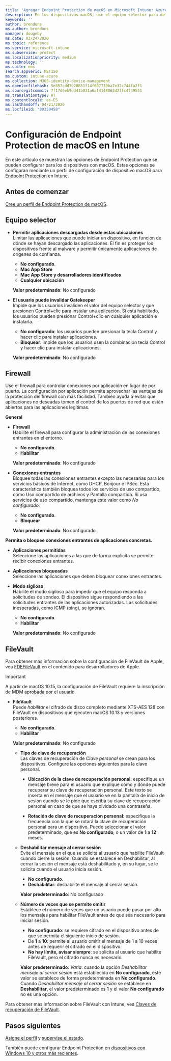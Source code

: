 ```yaml
---
title: 'Agregar Endpoint Protection de macOS en Microsoft Intune: Azure | Microsoft Docs'
description: En los dispositivos macOS, use el equipo selector para determinar dónde se pueden instalar las aplicaciones, incluidas las de Mac App Store. Además, habilite o configure un firewall para permitir aplicaciones concretas, bloquear otras, usar el modo sigiloso e incluso bloquear determinados tipos de conexiones entrantes mediante Microsoft Intune.
keywords: ''
author: brenduns
ms.author: brenduns
manager: dougeby
ms.date: 03/24/2020
ms.topic: reference
ms.service: microsoft-intune
ms.subservice: protect
ms.localizationpriority: medium
ms.technology: ''
ms.suite: ems
search.appverid: MET150
ms.custom: intune-azure
ms.collection: M365-identity-device-management
ms.openlocfilehash: 5e857cdd7028851f14f607739ba7e37c744fa2f1
ms.sourcegitcommit: 7f17d6eb9dd41b031a6af4148863d2ffc4f49551
ms.translationtype: HT
ms.contentlocale: es-ES
ms.lasthandoff: 04/21/2020
ms.locfileid: "80359458"
---
```

# <a name="macos-endpoint-protection-settings-in-intune"></a>Configuración de Endpoint Protection de macOS en Intune  

En este artículo se muestran las opciones de Endpoint Protection que se pueden configurar para los dispositivos con macOS. Estas opciones se configuran mediante un perfil de configuración de dispositivo macOS para [Endpoint Protection](endpoint-protection-configure.md) en Intune.  

## <a name="before-you-begin"></a>Antes de comenzar

[Cree un perfil de Endpoint Protection de macOS](endpoint-protection-configure.md).

## <a name="gatekeeper"></a>Equipo selector  

- **Permitir aplicaciones descargadas desde estas ubicaciones**  
  Limitar las aplicaciones que puede iniciar un dispositivo, en función de dónde se hayan descargado las aplicaciones. El fin es proteger los dispositivos frente al malware y permitir únicamente aplicaciones de orígenes de confianza.  

  - **No configurado**.  
  - **Mac App Store**  
  - **Mac App Store y desarrolladores identificados**  
  - **Cualquier ubicación**  

  **Valor predeterminado**: No configurado  

- **El usuario puede invalidar Gatekeeper**  
  Impide que los usuarios invaliden el valor del equipo selector y que presionen Control+clic para instalar una aplicación. Si está habilitado, los usuarios pueden presionar Control+clic en cualquier aplicación e instalarla.  
 
  - **No configurado**: los usuarios pueden presionar la tecla Control y hacer clic para instalar aplicaciones.  
  - **Bloquear**: impide que los usuarios usen la combinación tecla Control y hacer clic para instalar aplicaciones.  

  **Valor predeterminado**: No configurado  

## <a name="firewall"></a>Firewall  

Use el firewall para controlar conexiones por aplicación en lugar de por puerto. La configuración por aplicación permite aprovechar las ventajas de la protección del firewall con más facilidad. También ayuda a evitar que aplicaciones no deseadas tomen el control de los puertos de red que están abiertos para las aplicaciones legítimas.  

**General**
- **Firewall**  
  Habilite el firewall para configurar la administración de las conexiones entrantes en el entorno.  
  - **No configurado**.  
  - **Habilitar**  

  **Valor predeterminado**: No configurado  

- **Conexiones entrantes**  
  Bloquee todas las conexiones entrantes excepto las necesarias para los servicios básicos de Internet, como DHCP, Bonjour e IPSec. Esta característica también bloquea todos los servicios de uso compartido, como Uso compartido de archivos y Pantalla compartida. Si usa servicios de uso compartido, mantenga este valor como *No configurado*.  
  - **No configurado**.  
  - **Bloquear**  

  **Valor predeterminado**: No configurado  

**Permita o bloquee conexiones entrantes de aplicaciones concretas.**  

  - **Aplicaciones permitidas**  
    Seleccione las aplicaciones a las que de forma explícita se permite recibir conexiones entrantes.  

  - **Aplicaciones bloqueadas**  
    Seleccione las aplicaciones que deben bloquear conexiones entrantes.  

  - **Modo sigiloso**  
    Habilite el modo sigiloso para impedir que el equipo responda a solicitudes de sondeo. El dispositivo sigue respondiendo a las solicitudes entrantes de las aplicaciones autorizadas. Las solicitudes inesperadas, como ICMP (ping), se ignoran.  
    - **No configurado**.  
    - **Habilitar**  

    **Valor predeterminado**: No configurado  

## <a name="filevault"></a>FileVault  
Para obtener más información sobre la configuración de FileVault de Apple, vea [FDEFileVault](https://developer.apple.com/documentation/devicemanagement/fdefilevault) en el contenido para desarrolladores de Apple. 

> [!IMPORTANT]  
> A partir de macOS 10.15, la configuración de FileVault requiere la inscripción de MDM aprobada por el usuario. 

- **FileVault**  
  Puede *habilitar* el cifrado de disco completo mediante XTS-AES 128 con FileVault en dispositivos que ejecuten macOS 10.13 y versiones posteriores.  
  - **No configurado**.  
  - **Habilitar**  

  **Valor predeterminado**: No configurado  

  - **Tipo de clave de recuperación**  
    Las claves de recuperación de *Clave personal* se crean para los dispositivos. Configure las opciones siguientes para la clave personal.  

    - **Ubicación de la clave de recuperación personal**: especifique un mensaje breve para el usuario que explique cómo y dónde puede recuperar su clave de recuperación personal. Este texto se inserta en el mensaje que el usuario ve en la pantalla de inicio de sesión cuando se le pide que escriba su clave de recuperación personal en caso de que se haya olvidado una contraseña.  

    - **Rotación de clave de recuperación personal**: especifique la frecuencia con la que se rotará la clave de recuperación personal para un dispositivo. Puede seleccionar el valor predeterminado, que es **No configurado**, o un valor de **1** a **12** meses.  

  - **Deshabilitar mensaje al cerrar sesión**  
    Evite el mensaje en el que se solicita al usuario que habilite FileVault cuando cierre la sesión.  Cuando se establece en Deshabilitar, al cerrar la sesión el mensaje está deshabilitado y, en su lugar, se le solicita cuando el usuario inicia sesión.  
    - **No configurado**.  
    - **Deshabilitar**: deshabilite el mensaje al cerrar sesión.

    **Valor predeterminado**: No configurado  

  - **Número de veces que se permite omitir**  
  Establece el número de veces que un usuario puede pasar por alto los mensajes para habilitar FileVault antes de que sea necesario para iniciar sesión. 

    - **No configurado**: se requiere cifrado en el dispositivo antes de que se permita el siguiente inicio de sesión.  
    - De **1** a **10**: permite al usuario omitir el mensaje de 1 a 10 veces antes de requerir el cifrado en el dispositivo.  
    - **No hay límite, avisar siempre**: se solicita al usuario que habilite FileVault, pero el cifrado nunca es necesario.  
 
    **Valor predeterminado**: *Varía*: cuando la opción *Deshabilitar mensaje al cerrar sesión* está establecida en **No configurado**, este valor se establece de forma predeterminada en **No configurado**. Cuando *Deshabilitar mensaje al cerrar sesión* se establece en **Deshabilitar**, el valor predeterminado es **1** y el valor **No configurado** no es una opción.

Para obtener más información sobre FileVault con Intune, vea [Claves de recuperación de FileVault](encryption-monitor.md#filevault-recovery-keys).

## <a name="next-steps"></a>Pasos siguientes

[Asigne el perfil](../configuration/device-profile-assign.md) y [supervise el estado](../configuration/device-profile-monitor.md).

También puede configurar Endpoint Protection en [dispositivos con Windows 10 y otros más recientes](endpoint-protection-windows-10.md).
